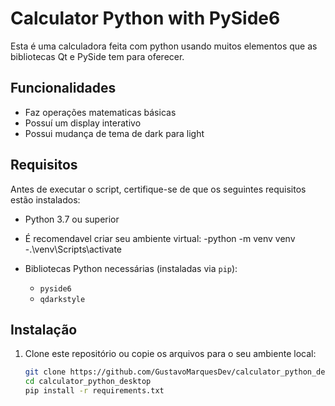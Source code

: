 # Calculator Python with PySide6 
 
Esta é uma calculadora feita com python usando muitos elementos que as bibliotecas Qt e PySide tem para oferecer.

## Funcionalidades

- Faz operações matematicas básicas 
- Possuí um display interativo
- Possui mudança de tema de dark para light

## Requisitos

Antes de executar o script, certifique-se de que os seguintes requisitos estão instalados:

- Python 3.7 ou superior
- É recomendavel criar seu ambiente virtual:
  -python -m venv venv
  -.\venv\Scripts\activate
  
- Bibliotecas Python necessárias (instaladas via `pip`):
  - `pyside6`
  - `qdarkstyle`

## Instalação

1. Clone este repositório ou copie os arquivos para o seu ambiente local:

   ```bash
   git clone https://github.com/GustavoMarquesDev/calculator_python_desktop
   cd calculator_python_desktop
   pip install -r requirements.txt

